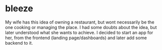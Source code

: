# bleeze
My wife has this idea of owning a restaurant, but wont necessarily be the one cooking or managing the place. I had some doubts about the idea, but later understood what she wants to achieve. I decided to start an app for her, from the frontend (landing page/dashboards) and later add some backend to it.
